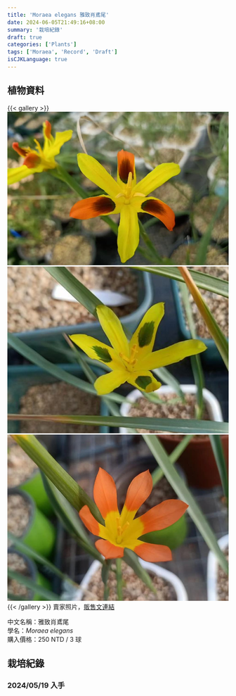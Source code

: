 ```yaml
---
title: 'Moraea elegans 雅致肖鳶尾'
date: 2024-06-05T21:49:16+08:00
summary: '栽培紀錄'
draft: true
categories: ['Plants']
tags: ['Moraea', 'Record', 'Draft']
isCJKLanguage: true
---
```


## 植物資料

{{< gallery >}}
  <img src="./images/parents(1).jpg" class="grid-w33">
  <img src="./images/parents(2).jpg" class="grid-w33">
  <img src="./images/parents(3).jpg" class="grid-w33">
{{< /gallery >}}
賣家照片，[販售文連結](https://www.facebook.com/groups/TWCSSWAPPER/permalink/8600392526644003/)

中文名稱：雅致肖鳶尾  
學名：*Moraea elegans*  
購入價格：250 NTD / 3 球  

## 栽培紀錄

### 2024/05/19 入手
